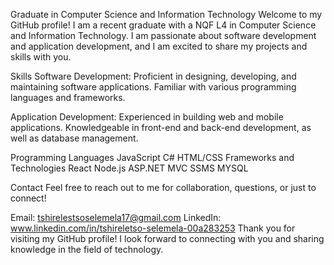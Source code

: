 Graduate in Computer Science and Information Technology
Welcome to my GitHub profile! I am a recent graduate with a NQF L4 in Computer Science and Information Technology. I am passionate about software development and application development, and I am excited to share my projects and skills with you.

Skills
Software Development: Proficient in designing, developing, and maintaining software applications. Familiar with various programming languages and frameworks.

Application Development: Experienced in building web and mobile applications. Knowledgeable in front-end and back-end development, as well as database management.

Programming Languages
JavaScript
C#
HTML/CSS
Frameworks and Technologies
React
Node.js
ASP.NET MVC
SSMS
MYSQL

Contact
Feel free to reach out to me for collaboration, questions, or just to connect!

Email: tshirelestsoselemela17@gmail.com
LinkedIn: www.linkedin.com/in/tshireletso-selemela-00a283253
Thank you for visiting my GitHub profile! I look forward to connecting with you and sharing knowledge in the field of technology.
